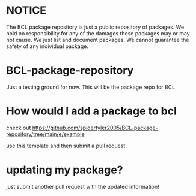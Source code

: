 # NOTICE
The BCL package repository is just a public repository of packages. We hold no responsibility for any of the damages these packages may or may not cause. We just list and document packages. We cannot guarantee the safety of any individual package.

# BCL-package-repository
Just a testing ground for now. This will be the package repo for BCL

# How would I add a package to bcl

check out https://github.com/spidertyler2005/BCL-package-repository/tree/main/e/example

use this template and then submit a pull request.

# updating my package?

just submit another pull request with the updated information!
